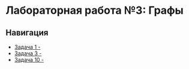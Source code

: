 # Лабораторная работа №3: Графы

## Навигация

- [Задача 1 - ](task1/README.md)
- [Задача 3 - ](task3/README.md)
- [Задача 10 - ](task10/README.md)